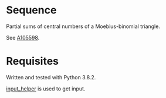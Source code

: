 # Sequence
Partial sums of central numbers of a Moebius-binomial triangle.

See [A105598](https://oeis.org/A105598).

# Requisites
Written and tested with Python 3.8.2.

[input_helper](https://github.com/XPhyro/input_helper) is used to get input.
